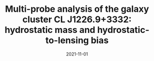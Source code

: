 ---
title: "Multi-probe analysis of the galaxy cluster CL J1226.9+3332: hydrostatic mass and hydrostatic-to-lensing bias"
collection: "publications"
category: "co_papers"
permalink: /publications/2021arXiv211101685M
link: https://ui.adsabs.harvard.edu/abs/2021arXiv211101685M/abstract
date: 2021-11-01
venue: "arXiv e-prints"
citation: "Rigby, A. J., Peretto, N., Adam, R., et al. (2021), Monthly Notices of the Royal Astronomical Society, 502, 4576."
---